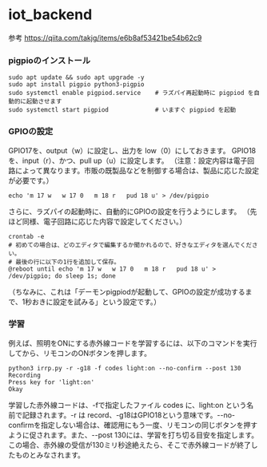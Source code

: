 # iot_backend

参考 https://qiita.com/takjg/items/e6b8af53421be54b62c9

### pigpioのインストール
```
sudo apt update && sudo apt upgrade -y
sudo apt install pigpio python3-pigpio
sudo systemctl enable pigpiod.service    # ラズパイ再起動時に pigpiod を自動的に起動させます
sudo systemctl start pigpiod             # いますぐ pigpiod を起動
```

### GPIOの設定
GPIO17を、output（w）に設定し、出力を low（0）にしておきます。
GPIO18を、input（r）、かつ、pull up（u）に設定します。
（注意：設定内容は電子回路によって異なります。市販の既製品などを制御する場合は、製品に応じた設定が必要です。）

```
echo 'm 17 w   w 17 0   m 18 r   pud 18 u' > /dev/pigpio
```

さらに、ラズパイの起動時に、自動的にGPIOの設定を行うようにします。
（先ほど同様、電子回路に応じた内容で設定してください。）

```
crontab -e
# 初めての場合は、どのエディタで編集するか聞かれるので、好きなエディタを選んでください。
# 最後の行に以下の1行を追加して保存。
@reboot until echo 'm 17 w   w 17 0   m 18 r   pud 18 u' > /dev/pigpio; do sleep 1s; done
```

（ちなみに、これは「デーモンpigpiodが起動して、GPIOの設定が成功するまで、1秒おきに設定を試みる」という設定です。）

### 学習
例えば、照明をONにする赤外線コードを学習するには、以下のコマンドを実行してから、リモコンのONボタンを押します。

```
python3 irrp.py -r -g18 -f codes light:on --no-confirm --post 130
Recording
Press key for 'light:on'
Okay
```
学習した赤外線コードは、-fで指定したファイル codes に、light:on という名前で記録されます。-r は record、-g18はGPIO18という意味です。--no-confirmを指定しない場合は、確認用にもう一度、リモコンの同じボタンを押すように促されます。また、--post 130には、学習を打ち切る目安を指定します。この場合、赤外線の受信が130ミリ秒途絶えたら、そこで赤外線コードが終了したものとみなされます。

